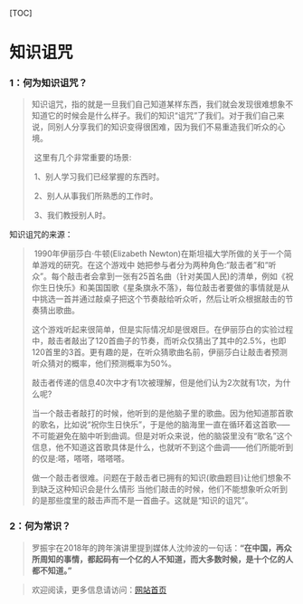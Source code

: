 

[TOC]

# 知识诅咒

### 1：何为知识诅咒？

> ​		知识诅咒，指的就是一旦我们自己知道某样东西，我们就会发现很难想象不知道它的时候会是什么样子。我们的知识“诅咒”了我们。对于我们自己来说，同别人分享我们的知识变得很困难，因为我们不易重造我们听众的心境。
>
> ​		这里有几个非常重要的场景:
>
> ​		1、别人学习我们已经掌握的东西时。
>
> ​		2、别人从事我们所熟悉的工作时。
>
> ​		3、我们教授别人时。

知识诅咒的来源：

> ​		1990年伊丽莎白·牛顿(Elizabeth Newton)在斯坦福大学所做的关于一个简单游戏的研究。在这个游戏中
> 她把参与者分为两种角色:“敲击者”和“听众”。每个敲击者会拿到一张有25首名曲（针对美国人民)的清单，例如《祝你生日快乐》和美国国歌《星条旗永不落》，每位敲击者要做的事情就是从中挑选一首并通过敲桌子把这个节奏敲给听众听，然后让听众根据敲击的节奏猜出歌曲。
>
> ​		这个游戏听起来很简单，但是实际情况却是很艰巨。在伊丽莎白的实验过程中，敲击者敲出了120首曲子的节奏，而听众仅猜出了其中的2.5%，也即120首里的3首。更有趣的是，在听众猜歌曲名前，伊丽莎白让敲击者预测听众猜对的概率，他们预测概率为50%。
>
> ​		敲击者传递的信息40次中才有1次被理解，但是他们认为2次就有1次，为什么呢?
>
> ​		当一个敲击者敲打的时候，他听到的是他脑子里的歌曲。因为他知道那首歌的歌名，比如说“祝你生日快乐”，于是他的脑海里一直在循环着这首歌─—不可能避免在脑中听到曲调。但是对听众来说，他的脑袋里没有“歌名”这个信息，他不知道这首歌具体是什么，也就听不到这个曲调——他们所能听到的仅是:嗒，嗒嗒，嗒嗒嗒。
>
> ​		做一个敲击者很难。问题在于敲击者已拥有的知识(歌曲题目)让他们想象不到缺乏这种知识会是什么情形
> 当他们敲击的时候，他们不能想象听众听到的是那些度里的敲击声而不是一首曲子。这就是“知识的诅咒”。



### 2：何为常识？

> ​		罗振宇在2018年的跨年演讲里提到媒体人沈帅波的一句话：**“在中国，再众所周知的事情，都起码有一个亿的人不知道，而大多数时候，是十个亿的人都不知道。”**

> 欢迎阅读，更多信息请访问：[网站首页](../../../index.html)
